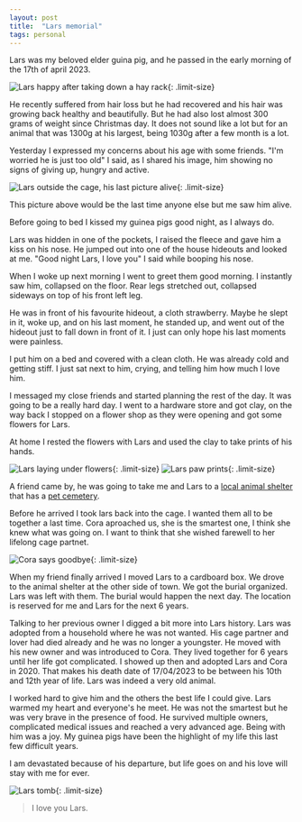 ```yaml
---
layout: post
title:  "Lars memorial"
tags: personal
---
```


Lars was my beloved elder guina pig, and he passed in the early morning of the 17th of april 2023.

![Lars happy after taking down a hay rack](/assets/images/blog/2023-04-18.lars-memorial/lars1.jpg){: .limit-size}

He recently suffered from hair loss but he had recovered and his hair was growing back healthy and beautifully. But he had also lost almost 300 grams of weight since Christmas day. It does not sound like a lot but for an animal that was 1300g at his largest, being 1030g after a few month is a lot.

Yesterday I expressed my concerns about his age with some friends.
"I'm worried he is just too old" I said, as I shared his image, him showing no signs of giving up, hungry and active.

![Lars outside the cage, his last picture alive](/assets/images/blog/2023-04-18.lars-memorial/lars2.jpg){: .limit-size}

This picture above would be the last time anyone else but me saw him alive.

Before going to bed I kissed my guinea pigs good night, as I always do.

Lars was hidden in one of the pockets, I raised the fleece and gave him a kiss on his nose. He jumped out into one of the house hideouts and looked at me. "Good night Lars, I love you" I said while booping his nose.

When I woke up next morning I went to greet them good morning. I instantly saw him, collapsed on the floor.
Rear legs stretched out, collapsed sideways on top of his front left leg.

He was in front of his favourite hideout, a cloth strawberry. Maybe he slept in it, woke up, and on his last moment, he standed up, and went out of the hideout just to fall down in front of it.
I just can only hope his last moments were painless.

I put him on a bed and covered with a clean cloth. He was already cold and getting stiff.
I just sat next to him, crying, and telling him how much I love him.

I messaged my close friends and started planning the rest of the day. It was going to be a really hard day.
I went to a hardware store and got clay, on the way back I stopped on a flower shop as they were opening and got some flowers for Lars.


At home I rested the flowers with Lars and used the clay to take prints of his hands.

![Lars laying under flowers](/assets/images/blog/2023-04-18.lars-memorial/lars3.jpg){: .limit-size}
![Lars paw prints](/assets/images/blog/2023-04-18.lars-memorial/lars4.jpg){: .limit-size}


A friend came by, he was going to take me and Lars to a [local animal shelter](https://www.tierheim-karlsruhe.de/) that has a [pet cemetery](https://www.tierheim-karlsruhe.de/tierfriedhof/).  

Before he arrived I took lars back into the cage. I wanted them all to be together a last time. Cora aproached us, she is the smartest one, I think she knew what was going on. I want to think that she wished farewell to her lifelong cage partnet.

![Cora says goodbye](/assets/images/blog/2023-04-18.lars-memorial/lars5.jpg){: .limit-size}

When my friend finally arrived I moved Lars to a cardboard box. We drove to the animal shelter at the other side of town.
We got the burial organized. Lars was left with them. The burial would happen the next day. The location is reserved for me and Lars for the next 6 years.

Talking to her previous owner I digged a bit more into Lars history. 
Lars was adopted from a household where he was not wanted. His cage partner and lover had died already and he was no longer a youngster. 
He moved with his new owner and was introduced to Cora.
They lived together for 6 years until her life got complicated. 
I showed up then and adopted Lars and Cora in 2020. That makes his death date of 17/04/2023 to be between his 10th and 12th year of life. Lars was indeed a very old animal. 

I worked hard to give him and the others the best life I could give. 
Lars warmed my heart and everyone's he meet. He was not the smartest but he was very brave in the presence of food. 
He survived  multiple owners, complicated medical issues and reached a very advanced age. 
Being with him was a joy.
My guinea pigs have been the highlight of my life this last few difficult years. 

I am devastated because of his departure, but life goes on and his love will stay with me for ever.

![Lars tomb](/assets/images/blog/2023-04-18.lars-memorial/lars6.jpg){: .limit-size}

> I love you Lars.
